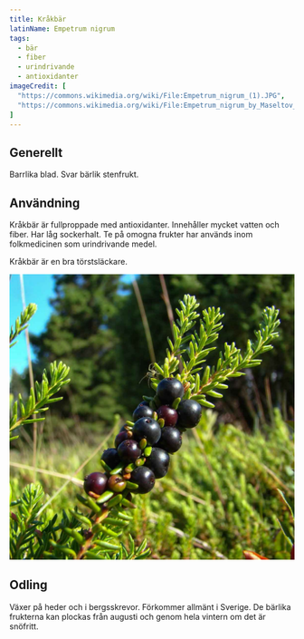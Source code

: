 ```yaml
---
title: Kråkbär
latinName: Empetrum nigrum
tags:
  - bär
  - fiber
  - urindrivande
  - antioxidanter
imageCredit: [
  "https://commons.wikimedia.org/wiki/File:Empetrum_nigrum_(1).JPG",
  "https://commons.wikimedia.org/wiki/File:Empetrum_nigrum_by_Maseltov_2.jpg"
]
---
```


## Generellt

Barrlika blad. Svar bärlik stenfrukt.

## Användning

Kråkbär är fullproppade med antioxidanter. Innehåller mycket vatten och fiber. Har låg sockerhalt. Te på omogna frukter har används inom folkmedicinen som urindrivande medel.

Kråkbär är en bra törstsläckare.

![](/static/img/empetrum-nigrum-2.jpg)

## Odling

Växer på heder och i bergsskrevor. Förkommer allmänt i Sverige. De bärlika frukterna kan plockas från augusti och genom hela vintern om det är snöfritt.
